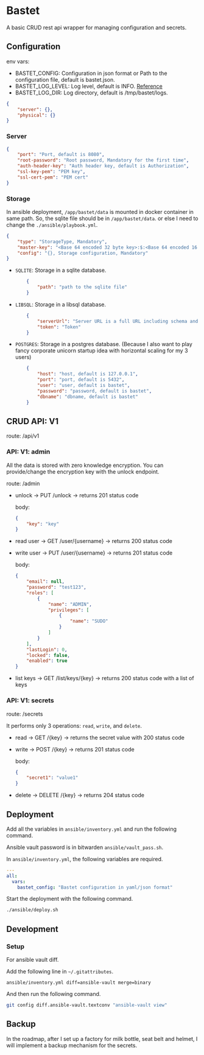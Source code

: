 # Bastet

A basic CRUD rest api wrapper for managing configuration and secrets.

## Configuration

env vars:

- BASTET_CONFIG: Configuration in json format or Path to the configuration file, default is bastet.json.
- BASTET_LOG_LEVEL: Log level, default is INFO. [Reference](https://logging.apache.org/log4j/2.x/manual/customloglevels.html)
- BASTET_LOG_DIR: Log directory, default is /tmp/bastet/logs.

```json
{
    "server": {},
    "physical": {}
}
```

### Server

```json
{
    "port": "Port, default is 8080",
    "root-password": "Root password, Mandatory for the first time",
    "auth-header-key": "Auth header key, default is Authorization",
    "ssl-key-pem": "PEM key",
    "ssl-cert-pem": "PEM cert"
}
```

### Storage

In ansible deployment, `/app/bastet/data` is mounted in docker container in same path.
So, the sqlite file should be in `/app/bastet/data`. or else I need to change the `./ansible/playbook.yml`.

```json
{
    "type": "StorageType, Mandatory",
    "master-key": "<Base 64 encoded 32 byte key>:$:<Base 64 encoded 16 byte IV>, this is not recommended, set this key by using the unlock endpoint. Is Set to `random` then a random key will be generated.",
    "config": "{}, Storage configuration, Mandatory"
}
```

- `SQLITE`: Storage in a sqlite database.

    ```json
        {
            "path": "path to the sqlite file"
        }
    ```

- `LIBSQL`: Storage in a libsql database.

    ```json
        {
            "serverUrl": "Server URL is a full URL including schema and port. For example: https://test-test.turso.io",
            "token": "Token"
        }
    ```

- `POSTGRES`: Storage in a postgres database. (Because I also want to play fancy corporate unicorn startup idea with
  horizontal scaling for my 3 users)

    ```json
        {
            "host": "host, default is 127.0.0.1",
            "port": "port, default is 5432",
            "user": "user, default is bastet",
            "password": "password, default is bastet",
            "dbname": "dbname, default is bastet"
        }
    ```

## CRUD API: V1

route: /api/v1

### API: V1: admin

All the data is stored with zero knowledge encryption.
You can provide/change the encryption key with the unlock endpoint.

route: /admin

- unlock -> PUT /unlock -> returns 201 status code

  body:

    ```json
    {
        "key": "key"
    }
    ```

- read user -> GET /user/{username} -> returns 200 status code

- write user -> PUT /user/{username} -> returns 201 status code

  body:

    ```json
    {
        "email": null,
        "password": "test123",
        "roles": [
            {
                "name": "ADMIN",
                "privileges": [
                    {
                        "name": "SUDO"
                    }
                ]
            }
        ],
        "lastLogin": 0,
        "locked": false,
        "enabled": true
    }
    ```

- list keys -> GET /list/keys/{key} -> returns 200 status code with a list of keys

### API: V1: secrets

route: /secrets

It performs only 3 operations: `read`, `write`, and `delete`.

- read -> GET /{key} -> returns the secret value with 200 status code

- write -> POST /{key} -> returns 201 status code

  body:

    ```json
    {
        "secret1": "value1"
    }
    ```

- delete -> DELETE /{key} -> returns 204 status code

## Deployment

Add all the variables in `ansible/inventory.yml` and run the following command.

Ansible vault password is in bitwarden `ansible/vault_pass.sh`.

In `ansible/inventory.yml`, the following variables are required.

```yaml
---
all:
  vars:
    bastet_config: "Bastet configuration in yaml/json format"
```

Start the deployment with the following command.

```sh
./ansible/deploy.sh
```

## Development

### Setup

For ansible vault diff.

Add the following line in `~/.gitattributes`.

```gitignore
ansible/inventory.yml diff=ansible-vault merge=binary
```

And then run the following command.

```sh
git config diff.ansible-vault.textconv "ansible-vault view"
```

## Backup

In the roadmap, after I set up a factory for milk bottle, seat belt and helmet, I will implement a backup mechanism for
the secrets.
